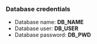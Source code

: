 ### Database credentials

- Database name: __DB_NAME__
- Database user: __DB_USER__
- Database password: __DB_PWD__

